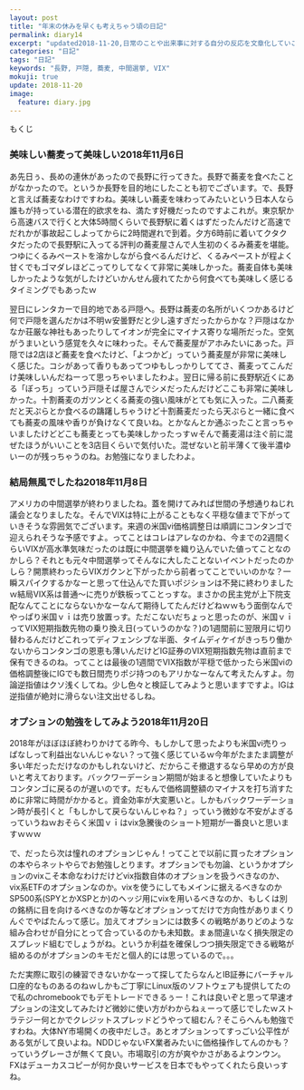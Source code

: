 ```yaml
---
layout: post
title: "年末の休みを早くも考えちゃう頃の日記"
permalink: diary14
excerpt: "updated2018-11-20,日常のことや出来事に対する自分の反応を文章化していこうのコーナーです。特にテーマも設けずにつらつらと書いていくとっても楽しいコーナーです。見る人にとって楽しいコーナーかどうかは定かではありませんよー"
categories: "日記"
tags: "日記"
keywords: "長野, 戸隠, 蕎麦, 中間選挙, VIX"
mokuji: true
update: 2018-11-20
image:
  feature: diary.jpg
---
```


<div id="mokuji"><span>もくじ</span></div>

### 美味しい蕎麦って美味しい2018年11月6日

あ先日ぅ、長めの連休があったので長野に行ってきた。長野で蕎麦を食べたことがなかったので。というか長野を目的地にしたことも初でございます。で、長野と言えば蕎麦なわけですわね。美味しい蕎麦を味わってみたいという日本人なら誰もが持っている潜在的欲求をね、満たす好機だったのですよこれが。東京駅から高速バスで行くと大体5時間くらいで長野駅に着くはずだったんだけど高速でだれかが事故起こしよってからに2時間遅れで到着。夕方6時前に着いてクタクタだったので長野駅に入ってる評判の蕎麦屋さんで人生初のくるみ蕎麦を堪能。つゆにくるみペーストを溶かしながら食べるんだけど、くるみペーストが程よく甘くでもゴマダレほどこってりしてなくて非常に美味しかった。蕎麦自体も美味しかったような気がしたけどいかんせん疲れてたから何食べても美味しく感じるタイミングでもあったｗ

翌日にレンタカーで目的地である戸隠へ。長野は蕎麦の名所がいくつかあるけど何で戸隠を選んだかは不明ｗ安曇野だと少し遠すぎだったからかな？戸隠はなかなか荘厳な神社もあったりしてイオンが完全にマイナス寄りな場所だった。空気がうまいという感覚を久々に味わった。そんで蕎麦屋がアホみたいにあった。戸隠では2店ほど蕎麦を食べたけど、「よつかど」っていう蕎麦屋が非常に美味しく感じた。コシがあって香りもあってつゆもしっかりしててさ、蕎麦ってこんだけ美味しいんだねーって思っちゃいましたわよ。翌日に帰る前に長野駅近くにある「ぼっち」っていう戸隠そば屋さんでシメだったんだけどここも非常に美味しかった。十割蕎麦のガツンとくる蕎麦の強い風味がとても気に入った。二八蕎麦だと天ぷらとか食べるの躊躇しちゃうけど十割蕎麦だったら天ぷらと一緒に食べても蕎麦の風味や香りが負けなくて良いね。とかなんとか通ぶったこと言っちゃいましたけどどこも蕎麦とっても美味しかったっすｗそんで蕎麦湯は注ぐ前に混ぜたほうがいいことを3店目くらいで気付いた。混ぜないと前半薄くて後半濃ゆいーのが残っちゃうのね。お勉強になりましたわよ。

### 結局無風でしたね2018年11月8日

アメリカの中間選挙が終わりましたね。蓋を開けてみれば世間の予想通りねじれ議会となりましたな。そんでVIXは特に上がることもなく平穏な値まで下がっていきそうな雰囲気でございます。来週の米国vi価格調整日は順調にコンタンゴで迎えられそうな予感ですよ。ってことはコレはアレなのかね、今までの2週間くらいVIXが高水準気味だったのは既に中間選挙を織り込んでいた値ってことなのかしら？それとも元々中間選挙ってそんなに大したことないイベントだったのかしら？開票終わったらVIXガクンと下がったから前者ってことでいいのかな？一瞬スパイクするかなーと思って仕込んでた買いポジションは不発に終わりましたｗ結局VIX系は普通〜に売りが鉄板ってことっすな。まさかの民主党が上下院支配なんてことにならないかなーなんて期待してたんだけどねｗｗもう面倒なんでやっぱり米国ｖｉは売り放置っす。ただこないだちょっと思ったのが、米国ｖｉってVIX短期指数先物の乗り換え日(っていうのかな？)の1週間前に翌限月に切り替わるんだけどこれってディフェンシブな半面、タイムディケイがきっちり働かないからコンタンゴの恩恵も薄いんだけどIG証券のVIX短期指数先物は直前まで保有できるのね。ってことは最後の1週間でVIX指数が平穏で低かったら米国viの価格調整後にIGでも数日間売りポジ持つのもアリかなーなんて考えたんすよ。勿論逆指値はクソ浅くしてね。少し色々と検証してみようと思いますですよ。IGは逆指値が絶対に滑らない注文出せるしね。

### オプションの勉強をしてみよう2018年11月20日

2018年がほぼほぼ終わりかけてる昨今、もしかして思ったよりも米国vi売りっぱなしって利益出ないんじゃない？って強く感じているｗ今年がたまたま調整が多い年だっただけなのかもしれないけど、だからこそ撤退するなら早めの方が良いと考えております。バックワーデーション期間が始まると想像していたよりもコンタンゴに戻るのが遅いのです。だもんで価格調整額のマイナスを打ち消すために非常に時間がかかると。資金効率が大変悪いと。しかもバックワーデーション時が長引くと「もしかして戻らないんじゃね？」っていう微妙な不安がよぎるっていうねｗおそらく米国ｖｉはvix急騰後のショート短期が一番良いと思いますｗｗｗ

で、だったら次は憧れのオプションじゃん！ってことで以前に買ったオプションの本やらネットやらでお勉強しとります。オプションでも勿論、というかオプションのvixこそ本命なわけだけどvix指数自体のオプションを扱うべきなのか、vix系ETFのオプションなのか。vixを使うにしてもメインに据えるべきなのかSP500系(SPYとかXSPとか)のヘッジ用にvixを用いるべきなのか、もしくは別の銘柄に目を向けるべきなのか等などオプションってだけで方向性がありまくりんぐでやばたんって感じ。加えてオプションには数多くの戦略がありどのような組み合わせが自分にとって合っているのかも未知数。まぁ間違いなく損失限定のスプレッド組むでしょうがね。というか利益を確保しつつ損失限定できる戦略が組めるのがオプションのキモだと個人的には思っているので。。。

ただ実際に取引の練習できないかなーって探してたらなんとIB証券にバーチャル口座的なものあるのねｗしかもご丁寧にLinux版のソフトウェアも提供してたので私のchromebookでもデモトレードできるぅー！これは良いぞと思って早速オプションの注文してみたけど微妙に使い方がわからねぇーって感じでしたｗストラテジー何とかでクレジットスプレッドどうやって組むん？そこらへんも勉強ですわね。大体NY市場開くの夜中だしさ。あとオプションってすっごい公平性がある気がして良いよね。NDDじゃないFX業者みたいに価格操作してんのかも？っていうグレーさが無くて良い。市場取引の方が爽やかさがあるよウンウン。FXはデューカスコピーが何か良いサービスを日本でもやってくれたら良いっすね。